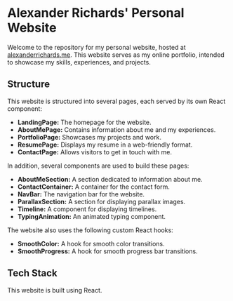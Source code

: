 # Alexander Richards' Personal Website

Welcome to the repository for my personal website, hosted at [alexanderrichards.me](https://www.alexanderrichards.me). This website serves as my online portfolio, intended to showcase my skills, experiences, and projects.

## Structure

This website is structured into several pages, each served by its own React component:

- **LandingPage:** The homepage for the website.
- **AboutMePage:** Contains information about me and my experiences.
- **PortfolioPage:** Showcases my projects and work.
- **ResumePage:** Displays my resume in a web-friendly format.
- **ContactPage:** Allows visitors to get in touch with me.

In addition, several components are used to build these pages:

- **AboutMeSection:** A section dedicated to information about me.
- **ContactContainer:** A container for the contact form.
- **NavBar:** The navigation bar for the website.
- **ParallaxSection:** A section for displaying parallax images.
- **Timeline:** A component for displaying timelines.
- **TypingAnimation:** An animated typing component.

The website also uses the following custom React hooks:

- **SmoothColor:** A hook for smooth color transitions.
- **SmoothProgress:** A hook for smooth progress bar transitions.

## Tech Stack

This website is built using React.